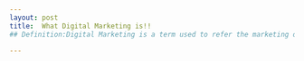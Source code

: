 ```yaml
---
layout: post
title:  What Digital Marketing is!!
## Definition:Digital Marketing is a term used to refer the marketing of products and services using digital technologies, mainly on Internetand also involves different scenarios and mobile phones.

---
```

